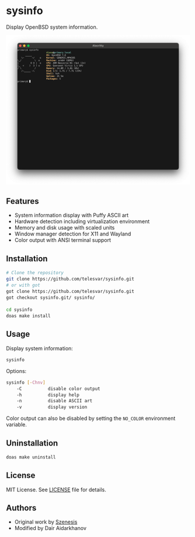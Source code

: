 # sysinfo

Display OpenBSD system information.

![Screenshot](assets/screen.png)

## Features

- System information display with Puffy ASCII art
- Hardware detection including virtualization environment
- Memory and disk usage with scaled units
- Window manager detection for X11 and Wayland
- Color output with ANSI terminal support

## Installation

```sh
# Clone the repository
git clone https://github.com/telesvar/sysinfo.git
# or with got
got clone https://github.com/telesvar/sysinfo.git
got checkout sysinfo.git/ sysinfo/

cd sysinfo
doas make install
```

## Usage

Display system information:
```sh
sysinfo
```

Options:
```sh
sysinfo [-Chnv]
    -C          disable color output
    -h          display help
    -n          disable ASCII art
    -v          display version
```

Color output can also be disabled by setting the `NO_COLOR` environment variable.

## Uninstallation

```sh
doas make uninstall
```

## License

MIT License.  See [LICENSE](LICENSE) file for details.

## Authors

- Original work by [Szenesis](https://github.com/Szenesis/sysinfo)
- Modified by Dair Aidarkhanov
